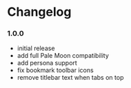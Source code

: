 # Changelog

### 1.0.0
- initial release
- add full Pale Moon compatibility
- add persona support
- fix bookmark toolbar icons
- remove titlebar text when tabs on top
